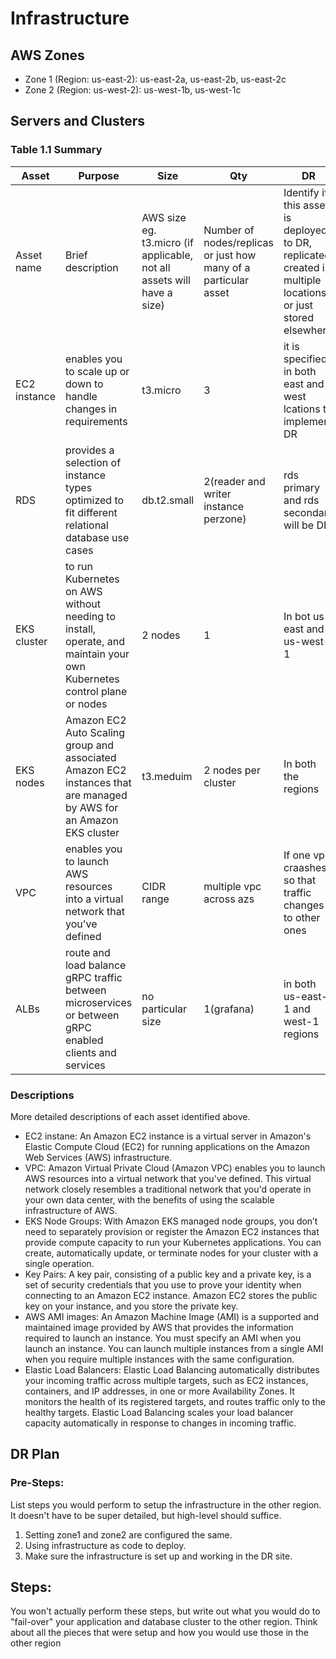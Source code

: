 # Infrastructure

## AWS Zones
- Zone 1 (Region: us-east-2): us-east-2a, us-east-2b, us-east-2c
- Zone 2 (Region: us-west-2): us-west-1b, us-west-1c
## Servers and Clusters

### Table 1.1 Summary
| Asset        | Purpose                                                                                                               | Size                                                                   | Qty                                                             | DR                                                                                                           |
|--------------|-----------------------------------------------------------------------------------------------------------------------|------------------------------------------------------------------------|-----------------------------------------------------------------|--------------------------------------------------------------------------------------------------------------|
| Asset name   | Brief description                                                                                                     | AWS size eg. t3.micro (if applicable, not all assets will have a size) | Number of nodes/replicas or just how many of a particular asset | Identify if this asset is deployed to DR, replicated, created in multiple locations or just stored elsewhere |
| EC2 instance | enables you to scale up or down to handle changes in requirements                                                     | t3.micro                                                               | 3                                                               | it is specified in both east and west lcations to implement DR                                               |
| RDS          | provides a selection of instance types optimized to fit different relational database use cases                       | db.t2.small                                                            | 2(reader and writer instance perzone)                           | rds primary and rds secondary will be DR                                                                     |
| EKS cluster  | to run Kubernetes on AWS without needing to install, operate, and maintain your own Kubernetes control plane or nodes | 2 nodes                                                                | 1                                                               | In bot us-east and us-west-1                                                                                 |
| EKS nodes    |  Amazon EC2 Auto Scaling group and associated Amazon EC2 instances that are managed by AWS for an Amazon EKS cluster  | t3.meduim                                                              | 2 nodes per cluster                                             | In both the regions                                                                                          |
| VPC          | enables you to launch AWS resources into a virtual network that you've defined                                        | CIDR range                                                             | multiple vpc across azs                                         | If one vpc craashes so that traffic changes to other ones                                                    |
| ALBs         | route and load balance gRPC traffic between microservices or between gRPC enabled clients and services                | no particular size                                                     | 1(grafana)                                                      | in both us-east-1 and west-1 regions                                                                         |


### Descriptions
More detailed descriptions of each asset identified above.
- EC2 instane: An Amazon EC2 instance is a virtual server in Amazon's Elastic Compute Cloud (EC2) for running applications on the Amazon Web Services (AWS) infrastructure.
- VPC: Amazon Virtual Private Cloud (Amazon VPC) enables you to launch AWS resources into a virtual network that you've defined. This virtual network closely resembles a traditional network that you'd operate in your own data center, with the benefits of using the scalable infrastructure of AWS.
- EKS Node Groups: With Amazon EKS managed node groups, you don’t need to separately provision or register the Amazon EC2 instances that provide compute capacity to run your Kubernetes applications. You can create, automatically update, or terminate nodes for your cluster with a single operation.
- Key Pairs: A key pair, consisting of a public key and a private key, is a set of security credentials that you use to prove your identity when connecting to an Amazon EC2 instance. Amazon EC2 stores the public key on your instance, and you store the private key.
- AWS AMI images: An Amazon Machine Image (AMI) is a supported and maintained image provided by AWS that provides the information required to launch an instance. You must specify an AMI when you launch an instance. You can launch multiple instances from a single AMI when you require multiple instances with the same configuration.
- Elastic Load Balancers: Elastic Load Balancing automatically distributes your incoming traffic across multiple targets, such as EC2 instances, containers, and IP addresses, in one or more Availability Zones. It monitors the health of its registered targets, and routes traffic only to the healthy targets. Elastic Load Balancing scales your load balancer capacity automatically in response to changes in incoming traffic.
## DR Plan
### Pre-Steps:
List steps you would perform to setup the infrastructure in the other region. It doesn't have to be super detailed, but high-level should suffice.
1. Setting zone1 and zone2 are configured the same.
2. Using infrastructure as code to deploy.
3. Make sure the infrastructure is set up and working in the DR site.

## Steps:
You won't actually perform these steps, but write out what you would do to "fail-over" your application and database cluster to the other region. Think about all the pieces that were setup and how you would use those in the other region
